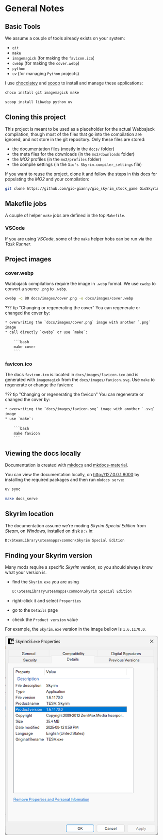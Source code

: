 # General Notes

## Basic Tools

We assume a couple of tools already exists on your system:

* `git`
* `make`
* `imagemagick` (for making the `favicon.ico`)
* `cwebp` (for making the `cover.webp`)
* `python`
* `uv` (for managing `Python` projects)

I use [chocolatey](https://community.chocolatey.org/) and [scoop](https://scoop.sh/) to install and
manage these applications:

```bash
choco install git imagemagick make
```

```bash
scoop install libwebp python uv
```

## Cloning this project

This project is meant to be used as a placeholder for the actual Wabbajack compilation,
though most of the files that go into the compilation are ignored, and not store in the git
repository. Only these files are stored:

* the documentation files (mostly in the `docs/` folder)
* the meta files for the downloads (in the `mo2/downloads` folder)
* the *MO2* profiles (in the `mo2/profiles` folder)
* the compile settings (in the `Gio's Skyrim.compiler_settings` file)

If you want to reuse the project, clone it and follow the steps in this docs for populating
the *MO2* and your compilation:

```bash
git clone https://github.com/gio-gianny/gio_skyrim_stock_game GioSkyrim
```

## Makefile jobs

A couple of helper `make` jobs are defined in the top `Makefile`.

### VSCode

If you are using *VSCode*, some of the `make` helper hobs can be run via the *Task Runner*.

## Project images

### cover.webp

Wabbajack compilations require the image in `.webp` format. We use `cwebp` to convert a source
`.png` to `.webp`.

```bash
cwebp -q 80 docs/images/cover.png -o docs/images/cover.webp
```

??? tip "Changing or regenerating the cover"
    You can regenerate or changed the cover by:

    * overwriting the `docs/images/cover.png` image with another `.png` image
    * call directly `cwebp` or use `make`:

        ```bash
        make cover
        ```

### favicon.ico

The docs `favicon.ico` is located in `docs/images/favicon.ico` and is generated with `imagemagick` from
the `docs/images/favicon.svg`. Use `make` to regenerate or change the favicon:

??? tip "Changing or regenerating the favicon"
    You can regenerate or changed the cover by:

    * overwriting the `docs/images/favicon.svg` image with another `.svg` image
    * use `make`:

        ```bash
        make favicon
        ```

## Viewing the docs locally

Documentation is created with [mkdocs](https://www.mkdocs.org/) and [mkdocs-material](https://squidfunk.github.io/mkdocs-material/).

You can view the documentation locally, on <http://127.0.0.1:8000> by installing the required packages
and then run `mkdocs serve`:

```bash
uv sync
```

```bash
make docs_serve
```

## Skyrim location

The documentation assume we're moding *Skyrim Special Edition* from *Steam*, on *Windows*, installed
on disk `D:\` in:

```cmd
D:\SteamLibrary\steamapps\common\Skyrim Special Edition
```

## Finding your Skyrim version

Many mods require a specific *Skyrim* version, so you should always know what your version is.

* find the `Skyrim.exe` you are using

    ```cmd
    D:\SteamLibrary\steamapps\common\Skyrim Special Edition
    ```

* right-click it and select `Properties`
* go to the `Details` page
* check the `Product version` value

For example, the `Skyrim.exe` version in the image bellow is `1.6.1170.0`.

![skyrim version](../images/skyrim_version.png)
